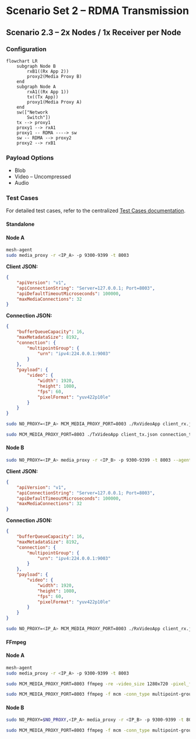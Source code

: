 # Scenario Set 2 – RDMA Transmission

## Scenario 2.3 – 2x Nodes / 1x Receiver per Node

### Configuration

```mermaid
flowchart LR
    subgraph Node B
        rxB1((Rx App 2))
        proxy2(Media Proxy B)
    end
    subgraph Node A
        rxA1((Rx App 1))
        tx((Tx App))
        proxy1(Media Proxy A)
    end
    sw(["Network
        Switch"])
    tx --> proxy1
    proxy1 --> rxA1
    proxy1 -- RDMA ----> sw
    sw -- RDMA --> proxy2
    proxy2 --> rxB1
```

### Payload Options

* Blob
* Video – Uncompressed
* Audio

### Test Cases

For detailed test cases, refer to the centralized [Test Cases documentation](../SCENARIO.md#test-cases).

#### Standalone
#### Node A

```bash
mesh-agent
sudo media_proxy -r <IP_A> -p 9300-9399 -t 8003
```

**Client JSON:**

```json
{
    "apiVersion": "v1",
    "apiConnectionString": "Server=127.0.0.1; Port=8003",
    "apiDefaultTimeoutMicroseconds": 100000,
    "maxMediaConnections": 32
}
```

**Connection JSON:**

```json
{
    "bufferQueueCapacity": 16,
    "maxMetadataSize": 8192,
    "connection": {
        "multipointGroup": {
            "urn": "ipv4:224.0.0.1:9003"
        }
    },
    "payload": {
        "video": {
            "width": 1920,
            "height": 1080,
            "fps": 60,
            "pixelFormat": "yuv422p10le"
        }
    }
}
```

```bash
sudo NO_PROXY=<IP_A> MCM_MEDIA_PROXY_PORT=8003 ./RxVideoApp client_rx.json connection_rx.json output_new.yuv
```

```bash
sudo MCM_MEDIA_PROXY_PORT=8003 ./TxVideoApp client_tx.json connection_tx.json input_video.yuv
```

#### Node B

```bash
sudo NO_PROXY=<IP_A> media_proxy -r <IP_B> -p 9300-9399 -t 8003 --agent=<IP_A>:50051
```

**Client JSON:**

```json
{
    "apiVersion": "v1",
    "apiConnectionString": "Server=127.0.0.1; Port=8003",
    "apiDefaultTimeoutMicroseconds": 100000,
    "maxMediaConnections": 32
}
```

**Connection JSON:**

```json
{
    "bufferQueueCapacity": 16,
    "maxMetadataSize": 8192,
    "connection": {
        "multipointGroup": {
            "urn": "ipv4:224.0.0.1:9003"
        }
    },
    "payload": {
        "video": {
            "width": 1920,
            "height": 1080,
            "fps": 60,
            "pixelFormat": "yuv422p10le"
        }
    }
}
```

```bash
sudo NO_PROXY=<IP_A> MCM_MEDIA_PROXY_PORT=8003 ./RxVideoApp client_rx.json connection_rx.json output_new.yuv
```

#### FFmpeg

#### Node A
```bash
mesh-agent
sudo media_proxy -r <IP_A> -p 9300-9399 -t 8003
```
```bash
sudo MCM_MEDIA_PROXY_PORT=8003 ffmpeg -re -video_size 1280x720 -pixel_format yuv422p10le -i ./input_video.yuv -f mcm -conn_type multipoint-group -frame_rate 60 -video_size 1280x720 -pixel_format yuv422p10le -
```
```bash
sudo MCM_MEDIA_PROXY_PORT=8003 ffmpeg -f mcm -conn_type multipoint-group -frame_rate 60 -video_size 1280x720 -pixel_format yuv422p10le -i - ./out_video.yuv -y
```

#### Node B
```bash
sudo NO_PROXY=$NO_PROXY,<IP_A> media_proxy -r <IP_B> -p 9300-9399 -t 8003 --agent=<IP_A>:50051
```
```bash
sudo MCM_MEDIA_PROXY_PORT=8003 ffmpeg -f mcm -conn_type multipoint-group -frame_rate 60 -video_size 1280x720 -pixel_format yuv422p10le -i - ./out_video.yuv -y
```

